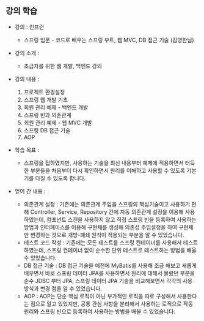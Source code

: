 ## 강의 학습

- 강의 : 인프런
    - 스프링 입문 - 코드로 배우는 스프링 부트, 웹 MVC, DB 접근 기술 (김영한님)

- 강의 소개 :
    - 초급자를 위한 웹 개발, 백엔드 강의

- 강의 내용 :
    1. 프로젝트 환경설정
    2. 스프링 웹 개발 기초
    3. 회원 관리 예제 - 백엔드 개발
    4. 스프링 빈과 의존관계
    5. 회원 관리 예제 - 웹 MVC 개발
    6. 스프링 DB 접근 기술
    7. AOP
  
- 학습 목표 :
    - 스프링을 접하였지만, 사용하는 기술을 최신 내용부터 예제에 적용하면서 터득한 부분들을 처음부터 다시 확인하면서 원리를 이해하고 사용할 수 있도록 기본기를 다질 수 있도록 합니다.
  
- 얻어 간 내용 : 
    - 의존관계 설정 : 기존에는 의존관계 주입을 스프링의 핵심기술이고 사용하기 편해 Controller, Service, Repository 간에 자동 의존관계 설정을 이용해 사용하였는데, 컴포넌트 스캔을 사용하지 않고 직접 스프링 빈을 등록하여 사용하는 방법과 인터페이스를 이용해 구현체를 생성해 의존성 주입설정을 하여 구현체만 변경하는 것으로 개방-폐쇄 원칙이 적용되는 부분을 알 수 있었습니다.
    - 테스트 코드 작성 : 기존에는 모든 테스트를 스프링 컨테이너를 사용해서 테스트하였는데, 스프링 컨테이너 없이 순수한 단위 테스트로 테스트하는 방법을 배울 수 있었습니다.
    - DB 접근 기술 : DB 접근 기술을 예전에 MyBatis를 사용해 조금 해보고 새롭게 배우면서 바로 스프링 데이터 JPA를 사용하면서 원리에 대해서 몰랐던 부분을 순수 JDBC 부터 JPA, 스프링 데이터 JPA 기술을 비교해보면서 각각의 사용 방식과 변경 점을 알 수 있었습니다.
    - AOP : AOP는 단순 핵심 로직이 아닌 부가적인 로직을 따로 구성해서 사용한다는 점으로 알고 있었지만, 공통 관심 사항을 분리해서 사용하는 로직으로 작동 원리와 스프링 빈으로 등록하여 사용하는 방법을 배울 수 있었습니다.

